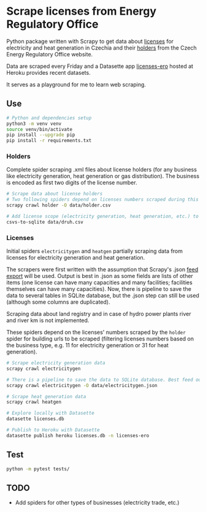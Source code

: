 # Scrape licenses from Energy Regulatory Office

Python package written with Scrapy to get data about [licenses](http://licence.eru.cz/) for electricity and heat generation in Czechia and their [holders](https://www.eru.cz/o-drzitelich-licence) from the Czech Energy Regulatory Office website.

Data are scraped every Friday and a Datasette app [licenses-ero](https://licenses-ero.herokuapp.com/) hosted at Heroku provides recent datasets.

It serves as a playground for me to learn web scraping.

## Use

```bash
# Python and dependencies setup
python3 -m venv venv
source venv/bin/activate
pip install --upgrade pip
pip install -r requirements.txt
```

### Holders

Complete spider scraping .xml files about license holders (for any business like electricity generation, heat generation or gas distribution). The business is encoded as first two digits of the license number.

```bash
# Scrape data about license holders
# Two following spiders depend on licenses numbers scraped during this step into data/holder.csv file
scrapy crawl holder -O data/holder.csv

# Add license scope (electricity generation, heat generation, etc.) to the SQLite database
csvs-to-sqlite data/druh.csv
```

### Licenses

Initial spiders `electricitygen` and `heatgen` partially scraping data from licenses for electricity generation and heat generation.

The scrapers were first written with the assumption that Scrapy's .json [feed export](https://docs.scrapy.org/en/latest/topics/feed-exports.html) will be used. Output is best in .json as some fields are lists of other items (one license can have many capacities and many facilities; facilities themselves can have many capacities). Now, there is pipeline to save the data to several tables in SQLite database, but the .json step can still be used (although some columns are duplicated).

Scraping data about land registry and in case of hydro power plants river and river km is not implemented.

These spiders depend on the licenses' numbers scraped by the `holder` spider for building urls to be scraped (filtering licenses numbers based on the business type, e.g. 11 for electricity generation or 31 for heat generation).

```bash
# Scrape electricity generation data
scrapy crawl electricitygen

# There is a pipeline to save the data to SQLite database. Best feed output is to json (although some cols are duplicated)
scrapy crawl electricitygen -O data/electricitygen.json

# Scrape heat generation data
scrapy crawl heatgen
```

```bash
# Explore locally with Datasette
datasette licenses.db

# Publish to Heroku with Datasette
datasette publish heroku licenses.db -n licenses-ero
```

## Test

```bash
python -m pytest tests/
```

## TODO

- Add spiders for other types of businesses (electricity trade, etc.)
